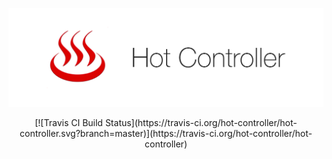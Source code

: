 ![hot controller](./logo.png 'Hot Controller Logo')

<center>
[![Travis CI Build Status](https://travis-ci.org/hot-controller/hot-controller.svg?branch=master)](https://travis-ci.org/hot-controller/hot-controller)
</center>

